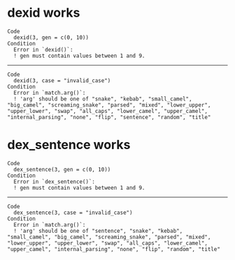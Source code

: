 # dexid works

    Code
      dexid(3, gen = c(0, 10))
    Condition
      Error in `dexid()`:
      ! gen must contain values between 1 and 9.

---

    Code
      dexid(3, case = "invalid_case")
    Condition
      Error in `match.arg()`:
      ! 'arg' should be one of "snake", "kebab", "small_camel", "big_camel", "screaming_snake", "parsed", "mixed", "lower_upper", "upper_lower", "swap", "all_caps", "lower_camel", "upper_camel", "internal_parsing", "none", "flip", "sentence", "random", "title"

# dex_sentence works

    Code
      dex_sentence(3, gen = c(0, 10))
    Condition
      Error in `dex_sentence()`:
      ! gen must contain values between 1 and 9.

---

    Code
      dex_sentence(3, case = "invalid_case")
    Condition
      Error in `match.arg()`:
      ! 'arg' should be one of "sentence", "snake", "kebab", "small_camel", "big_camel", "screaming_snake", "parsed", "mixed", "lower_upper", "upper_lower", "swap", "all_caps", "lower_camel", "upper_camel", "internal_parsing", "none", "flip", "random", "title"

